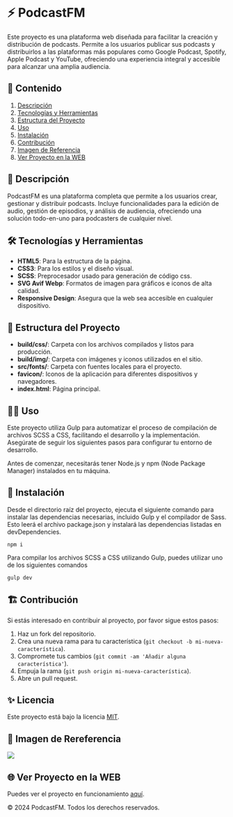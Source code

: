 # ⚡️ PodcastFM

Este proyecto es una plataforma web diseñada para facilitar la creación y distribución de podcasts. Permite a los usuarios publicar sus podcasts y distribuirlos a las plataformas más populares como Google Podcast, Spotify, Apple Podcast y YouTube, ofreciendo una experiencia integral y accesible para alcanzar una amplia audiencia.

## 🎯 Contenido

1. [Descripción](#📝-descripción)
2. [Tecnologías y Herramientas](#🛠️-tecnologías-y-herramientas)
3. [Estructura del Proyecto](#🚀-estructura-del-proyecto)
4. [Uso](#🧑‍💻-uso)
5. [Instalación](#📌-instalación)
6. [Contribución](#🎯-contenido)
7. [Imagen de Referencia](#🙈-imagen-de-rereferencia)
8. [Ver Proyecto en la WEB](#🌐-ver-proyecto-en-la-web)

## 📝 Descripción

PodcastFM es una plataforma completa que permite a los usuarios crear, gestionar y distribuir podcasts. Incluye funcionalidades para la edición de audio, gestión de episodios, y análisis de audiencia, ofreciendo una solución todo-en-uno para podcasters de cualquier nivel.

## 🛠️ Tecnologías y Herramientas

- **HTML5**: Para la estructura de la página.
- **CSS3**: Para los estilos y el diseño visual.
- **SCSS**: Preprocesador usado para generación de código css.
- **SVG Avif Webp**: Formatos de imagen para gráficos e iconos de alta calidad.
- **Responsive Design**: Asegura que la web sea accesible en cualquier dispositivo.

## 🚀 Estructura del Proyecto

- **build/css/**: Carpeta con los archivos compilados y listos para producción.
- **build/img/**: Carpeta con imágenes y iconos utilizados en el sitio.
- **src/fonts/**: Carpeta con fuentes locales para el proyecto.
- **favicon/**: Iconos de la aplicación para diferentes dispositivos y navegadores.
- **index.html**: Página principal.

## 🧑‍💻 Uso

Este proyecto utiliza Gulp para automatizar el proceso de compilación de archivos SCSS a CSS, facilitando el desarrollo y la implementación. Asegúrate de seguir los siguientes pasos para configurar tu entorno de desarrollo.

Antes de comenzar, necesitarás tener Node.js y npm (Node Package Manager) instalados en tu máquina.

## 📌 Instalación

Desde el directorio raíz del proyecto, ejecuta el siguiente comando para instalar las dependencias necesarias, incluido Gulp y el compilador de Sass. Esto leerá el archivo package.json y instalará las dependencias listadas en devDependencies.

```
npm i
```

Para compilar los archivos SCSS a CSS utilizando Gulp, puedes utilizar uno de los siguientes comandos

```
gulp dev
```

## 🏗️ Contribución

Si estás interesado en contribuir al proyecto, por favor sigue estos pasos:

1. Haz un fork del repositorio.
2. Crea una nueva rama para tu característica (`git checkout -b mi-nueva-característica`).
3. Compromete tus cambios (`git commit -am 'Añadir alguna característica'`).
4. Empuja la rama (`git push origin mi-nueva-característica`).
5. Abre un pull request.

## ✨ Licencia

Este proyecto está bajo la licencia [MIT](https://opensource.org/licenses/MIT).

## 🙈 Imagen de Rereferencia

![](https://i.postimg.cc/j24HmR4R/Podcast-FM.png)

## 🌐 Ver Proyecto en la WEB

Puedes ver el proyecto en funcionamiento [aquí](https://jmatochepascual.github.io/PosdcastFM/).

© 2024 PodcastFM. Todos los derechos reservados.
